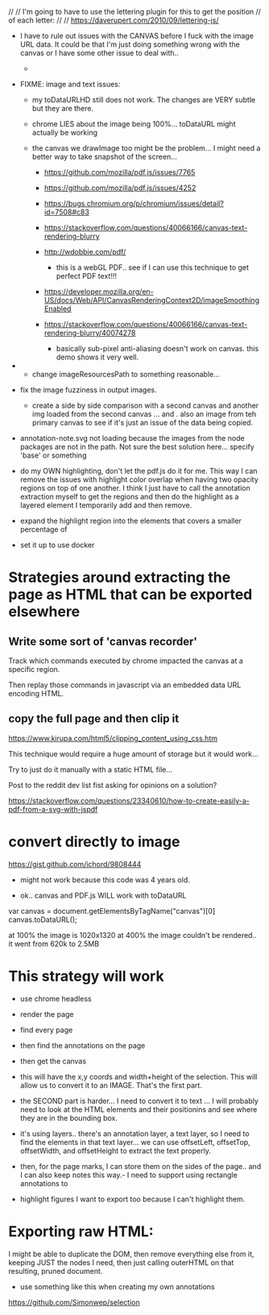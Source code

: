 
//
// I'm going to have to use the lettering plugin for this to get the position
// of each letter:
//
//   https://daverupert.com/2010/09/lettering-js/


- I have to rule out issues with the CANVAS before I fuck with the image URL
  data.  It could be that I'm just doing something wrong with the canvas or I
  have some other issue to deal with..

    - 

- FIXME: image and text issues:
    - my toDataURLHD still does not work. The changes are VERY subtle but they
      are there.

    - chrome LIES about the image being 100%... toDataURL might actually be working

    - the canvas we drawImage too might be the problem... I might need a better
      way to take snapshot of the screen...

       - https://github.com/mozilla/pdf.js/issues/7765
       - https://github.com/mozilla/pdf.js/issues/4252
       - https://bugs.chromium.org/p/chromium/issues/detail?id=7508#c83
       - https://stackoverflow.com/questions/40066166/canvas-text-rendering-blurry

       - http://wdobbie.com/pdf/

         - this is a webGL PDF.. see if I can use this technique to get perfect
           PDF text!!!

       - https://developer.mozilla.org/en-US/docs/Web/API/CanvasRenderingContext2D/imageSmoothingEnabled


       - https://stackoverflow.com/questions/40066166/canvas-text-rendering-blurry/40074278

            - basically sub-pixel anti-aliasing doesn't work on canvas.  this
              demo shows it very well.

- - change imageResourcesPath to something reasonable... 



- fix the image fuzziness in output images.

    - create a side by side comparison with a second canvas and another img
    loaded from the second canvas ... and . also an image from teh primary
    canvas to see if it's just an issue of the data being copied.

- annotation-note.svg not loading because the images from the node packages
  are not in the path. Not sure the best solution here... specify 'base' or
  something

- do my OWN highlighting, don't let the pdf.js do it for me.  This way I can
  remove the issues with highlight color overlap when having two opacity regions
  on top of one another.  I think I just have to call the annotation extraction
  myself to get the regions and then do the highlight as a layered element I
  temporarily add and then remove.

- expand the highlight region into the elements that covers a smaller percentage of

- set it up to use docker

# Strategies around extracting the page as HTML that can be exported elsewhere

## Write some sort of 'canvas recorder'

Track which commands executed by chrome impacted the canvas at a specific region.

Then replay those commands in javascript via an embedded data URL encoding
HTML.

## copy the full page and then clip it

https://www.kirupa.com/html5/clipping_content_using_css.htm

This technique would require a huge amount of storage but it would work...

Try to just do it manually with a static HTML file...

Post to the reddit dev list fist asking for opinions on a solution?



https://stackoverflow.com/questions/23340610/how-to-create-easily-a-pdf-from-a-svg-with-jspdf

# convert directly to image
https://gist.github.com/ichord/9808444

- might not work because this code was 4 years old.

- ok.. canvas and PDF.js WILL work with toDataURL


var canvas = document.getElementsByTagName("canvas")[0]
canvas.toDataURL();

at 100% the image is 1020x1320
at 400% the image couldn't be rendered.. it went from 620k to 2.5MB


# This strategy will work

- use chrome headless
- render the page
- find every page
- then find the annotations on the page
- then get the canvas
- this will have the x,y coords and width+height of the selection.  This will
  allow us to convert it to an IMAGE. That's the first part.
- the SECOND part is harder... I need to convert it to text ... I will probably
  need to look at the HTML elements and their positionins and see where they
  are in the bounding box.

- it's using layers.. there's an annotation layer, a text layer, so I need to
  find the elements in that text layer... we can use offsetLeft, offsetTop,
  offsetWidth, and offsetHeight to extract the text properly.

- then, for the page marks, I can store them on the sides of the page.. and I can
  also keep notes this way.- I need to support using rectangle annotations to

- highlight figures I want to export too because I can't highlight them.

# Exporting raw HTML:

I might be able to duplicate the DOM, then remove everything else from it,
keeping JUST the nodes I need, then just calling outerHTML on that resulting,
pruned document.



- use something like this when creating my own annotations

https://github.com/Simonwep/selection
